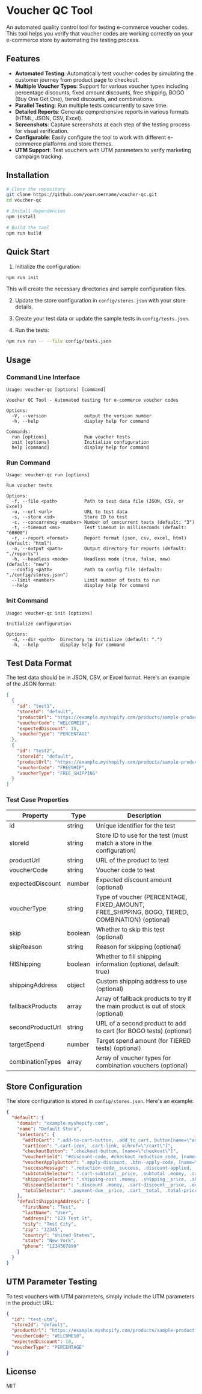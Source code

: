 # Voucher QC Tool

An automated quality control tool for testing e-commerce voucher codes. This tool helps you verify that voucher codes are working correctly on your e-commerce store by automating the testing process.

## Features

- **Automated Testing**: Automatically test voucher codes by simulating the customer journey from product page to checkout.
- **Multiple Voucher Types**: Support for various voucher types including percentage discounts, fixed amount discounts, free shipping, BOGO (Buy One Get One), tiered discounts, and combinations.
- **Parallel Testing**: Run multiple tests concurrently to save time.
- **Detailed Reports**: Generate comprehensive reports in various formats (HTML, JSON, CSV, Excel).
- **Screenshots**: Capture screenshots at each step of the testing process for visual verification.
- **Configurable**: Easily configure the tool to work with different e-commerce platforms and store themes.
- **UTM Support**: Test vouchers with UTM parameters to verify marketing campaign tracking.

## Installation

```bash
# Clone the repository
git clone https://github.com/yourusername/voucher-qc.git
cd voucher-qc

# Install dependencies
npm install

# Build the tool
npm run build
```

## Quick Start

1. Initialize the configuration:

```bash
npm run init
```

This will create the necessary directories and sample configuration files.

2. Update the store configuration in `config/stores.json` with your store details.

3. Create your test data or update the sample tests in `config/tests.json`.

4. Run the tests:

```bash
npm run run -- --file config/tests.json
```

## Usage

### Command Line Interface

```
Usage: voucher-qc [options] [command]

Voucher QC Tool - Automated testing for e-commerce voucher codes

Options:
  -V, --version              output the version number
  -h, --help                 display help for command

Commands:
  run [options]              Run voucher tests
  init [options]             Initialize configuration
  help [command]             display help for command
```

### Run Command

```
Usage: voucher-qc run [options]

Run voucher tests

Options:
  -f, --file <path>          Path to test data file (JSON, CSV, or Excel)
  -u, --url <url>            URL to test data
  -s, --store <id>           Store ID to test
  -c, --concurrency <number> Number of concurrent tests (default: "3")
  -t, --timeout <ms>         Test timeout in milliseconds (default: "60000")
  -r, --report <format>      Report format (json, csv, excel, html) (default: "html")
  -o, --output <path>        Output directory for reports (default: "./reports")
  -h, --headless <mode>      Headless mode (true, false, new) (default: "new")
  --config <path>            Path to config file (default: "./config/stores.json")
  --limit <number>           Limit number of tests to run
  --help                     display help for command
```

### Init Command

```
Usage: voucher-qc init [options]

Initialize configuration

Options:
  -d, --dir <path>  Directory to initialize (default: ".")
  -h, --help        display help for command
```

## Test Data Format

The test data should be in JSON, CSV, or Excel format. Here's an example of the JSON format:

```json
[
  {
    "id": "test1",
    "storeId": "default",
    "productUrl": "https://example.myshopify.com/products/sample-product",
    "voucherCode": "WELCOME10",
    "expectedDiscount": 10,
    "voucherType": "PERCENTAGE"
  },
  {
    "id": "test2",
    "storeId": "default",
    "productUrl": "https://example.myshopify.com/products/sample-product",
    "voucherCode": "FREESHIP",
    "voucherType": "FREE_SHIPPING"
  }
]
```

### Test Case Properties

| Property | Type | Description |
|----------|------|-------------|
| id | string | Unique identifier for the test |
| storeId | string | Store ID to use for the test (must match a store in the configuration) |
| productUrl | string | URL of the product to test |
| voucherCode | string | Voucher code to test |
| expectedDiscount | number | Expected discount amount (optional) |
| voucherType | string | Type of voucher (PERCENTAGE, FIXED_AMOUNT, FREE_SHIPPING, BOGO, TIERED, COMBINATION) (optional) |
| skip | boolean | Whether to skip this test (optional) |
| skipReason | string | Reason for skipping (optional) |
| fillShipping | boolean | Whether to fill shipping information (optional, default: true) |
| shippingAddress | object | Custom shipping address to use (optional) |
| fallbackProducts | array | Array of fallback products to try if the main product is out of stock (optional) |
| secondProductUrl | string | URL of a second product to add to cart (for BOGO tests) (optional) |
| targetSpend | number | Target spend amount (for TIERED tests) (optional) |
| combinationTypes | array | Array of voucher types for combination vouchers (optional) |

## Store Configuration

The store configuration is stored in `config/stores.json`. Here's an example:

```json
{
  "default": {
    "domain": "example.myshopify.com",
    "name": "Default Store",
    "selectors": {
      "addToCart": ".add-to-cart-button, .add_to_cart, button[name=\"add\"]",
      "cartIcon": ".cart-icon, .cart-link, a[href=\"/cart\"]",
      "checkoutButton": ".checkout-button, [name=\"checkout\"]",
      "voucherField": "#discount-code, #checkout_reduction_code, [name=\"checkout[reduction_code]\"]",
      "voucherApplyButton": ".apply-discount, .btn--apply-code, [name=\"checkout[submit]\"]",
      "successMessage": ".reduction-code__success, .discount-applied, .applied-reduction-code__information",
      "subtotalSelector": ".cart-subtotal__price, .subtotal .money, .cart__subtotal",
      "shippingSelector": ".shipping-cost .money, .shipping__price, .shipping-price",
      "discountSelector": ".discount .money, .cart-discount__price, .order-discount__amount",
      "totalSelector": ".payment-due__price, .cart__total, .total-price .money"
    },
    "defaultShippingAddress": {
      "firstName": "Test",
      "lastName": "User",
      "address1": "123 Test St",
      "city": "Test City",
      "zip": "12345",
      "country": "United States",
      "state": "New York",
      "phone": "1234567890"
    }
  }
}
```

## UTM Parameter Testing

To test vouchers with UTM parameters, simply include the UTM parameters in the product URL:

```json
{
  "id": "test-utm",
  "storeId": "default",
  "productUrl": "https://example.myshopify.com/products/sample-product?utm_source=test&utm_medium=email&utm_campaign=welcome",
  "voucherCode": "WELCOME10",
  "expectedDiscount": 10,
  "voucherType": "PERCENTAGE"
}
```

## License

MIT
